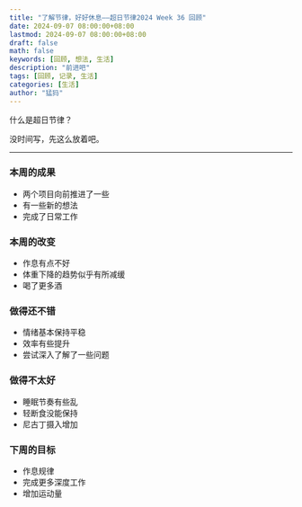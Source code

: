 ```yaml
---
title: "了解节律，好好休息——超日节律2024 Week 36 回顾"
date: 2024-09-07 08:00:00+08:00
lastmod: 2024-09-07 08:00:00+08:00
draft: false
math: false
keywords: [回顾, 想法, 生活]
description: "前进吧"
tags: [回顾, 记录, 生活]
categories: [生活]
author: "猛犸"
---
```


什么是超日节律？

没时间写，先这么放着吧。

---

### 本周的成果

- 两个项目向前推进了一些
- 有一些新的想法
- 完成了日常工作

### 本周的改变

- 作息有点不好
- 体重下降的趋势似乎有所减缓
- 喝了更多酒

### 做得还不错

- 情绪基本保持平稳
- 效率有些提升
- 尝试深入了解了一些问题

### 做得不太好

- 睡眠节奏有些乱
- 轻断食没能保持
- 尼古丁摄入增加

### 下周的目标

- 作息规律
- 完成更多深度工作
- 增加运动量
